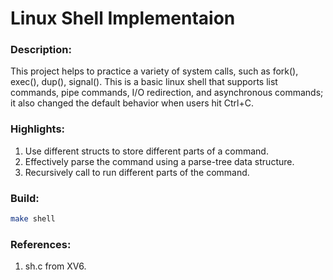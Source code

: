 # Linux Shell Implementaion
### Description:
This project helps to practice a variety of system calls, such as fork(), exec(), dup(), signal(). This is a basic linux shell that supports list commands, pipe commands, I/O redirection, and asynchronous commands; it also changed the default behavior when users hit Ctrl+C.

### Highlights:
1. Use different structs to store different parts of a command.
2. Effectively parse the command using a parse-tree data structure.
3. Recursively call to run different parts of the command.

### Build:
```sh
make shell
```

### References:
1. sh.c from XV6.